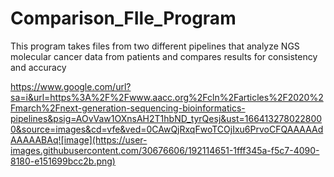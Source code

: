 # Comparison_FIle_Program
This program takes files from two different pipelines that analyze NGS molecular cancer data from patients and compares results for consistency and accuracy






https://www.google.com/url?sa=i&url=https%3A%2F%2Fwww.aacc.org%2Fcln%2Farticles%2F2020%2Fmarch%2Fnext-generation-sequencing-bioinformatics-pipelines&psig=AOvVaw1OXnsAH2T1hbND_tyrQesj&ust=1664132780228000&source=images&cd=vfe&ved=0CAwQjRxqFwoTCOjIxu6PrvoCFQAAAAAdAAAAABAq![image](https://user-images.githubusercontent.com/30676606/192114651-1fff345a-f5c7-4090-8180-e151699bcc2b.png)
